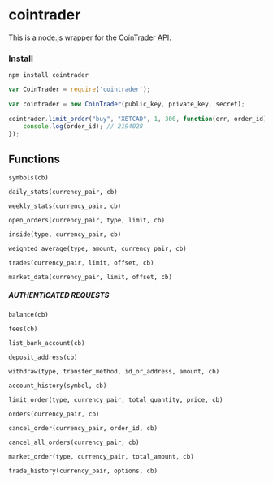 # cointrader
This is a node.js wrapper for the CoinTrader [API](http://docs.cointrader.apiary.io/).

### Install

`npm install cointrader`

```js
var CoinTrader = require('cointrader');

var cointrader = new CoinTrader(public_key, private_key, secret);

cointrader.limit_order("buy", "XBTCAD", 1, 300, function(err, order_id){
	console.log(order_id); // 2194028
});
```

## Functions

`symbols(cb)`

`daily_stats(currency_pair, cb)`

`weekly_stats(currency_pair, cb)`

`open_orders(currency_pair, type, limit, cb)`

`inside(type, currency_pair, cb)`

`weighted_average(type, amount, currency_pair, cb)`

`trades(currency_pair, limit, offset, cb)`

`market_data(currency_pair, limit, offset, cb)`

##### AUTHENTICATED REQUESTS 

`balance(cb)`

`fees(cb)`

`list_bank_account(cb)`

`deposit_address(cb)`

`withdraw(type, transfer_method, id_or_address, amount, cb)`

`account_history(symbol, cb)`

`limit_order(type, currency_pair, total_quantity, price, cb)`

`orders(currency_pair, cb)`

`cancel_order(currency_pair, order_id, cb)`

`cancel_all_orders(currency_pair, cb)`

`market_order(type, currency_pair, total_amount, cb)`

`trade_history(currency_pair, options, cb)`


